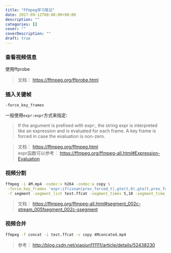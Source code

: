 ```yaml
---
title: "FFmpeg学习笔记"
date: 2017-09-12T00:00:00+08:00
description: ""
categories: []
cover: ""
coverDescription: ""
draft: true
---
```



### 查看视频信息

使用ffprobe

> 文档： https://ffmpeg.org/ffprobe.html

### 插入关键帧

`-force_key_frames `

一般使用`expr:expr`方式来指定: 
> If the argument is prefixed with expr:, the string expr is interpreted like an expression and is evaluated for each frame. A key frame is forced in case the evaluation is non-zero.

> 文档： https://ffmpeg.org/ffmpeg.html  
> expr函数可以参考： https://ffmpeg.org/ffmpeg-all.html#Expression-Evaluation

### 视频分割

```bash
ffmpeg -i 4M.mp4 -codec:v h264 -codec:a copy \
 -force_key_frames 'expr:if(isnan(prev_forced_t),gte(t,0),gte(t,prev_forced_t+5))' \
 -f segment -segment_list test.ffcat -segment_times 5,10 -segment_time_delta 1 out%03d.ts
```

> 文档： https://ffmpeg.org/ffmpeg-all.html#segment_002c-stream_005fsegment_002c-ssegment

### 视频合并

```bash
ffmpeg -f concat -i test.ffcat -c copy 4Mconcated.mp4
```

> 参考： http://blog.csdn.net/xiaojun111111/article/details/52438230